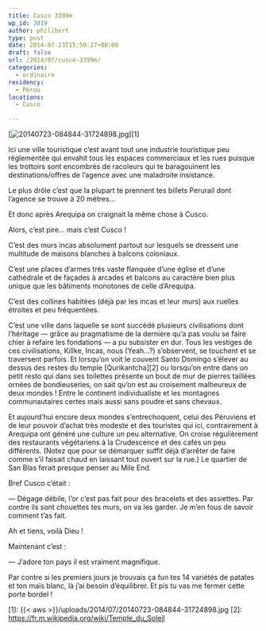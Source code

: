 ```yaml
---
title: Cusco 3399m
wp_id: 3819
author: philibert
type: post
date: 2014-07-23T15:50:27+00:00
draft: false
url: /2014/07/cusco-3399m/
categories:
  - ordinaire
residency:
  - Pérou
locations:
  - Cusco

---
```

[<img src="{{< aws >}}/uploads/2014/07/20140723-084844-31724898.jpg" alt="20140723-084844-31724898.jpg" class="alignnone size-full" />][1]

Ici une ville touristique c&rsquo;est avant tout une industrie touristique peu réglementée qui envahit tous les espaces commerciaux et les rues puisque les trottoirs sont encombrés de racoleurs qui te baragouinent les destinations/offres de l&rsquo;agence avec une maladroite insistance.

Le plus drôle c&rsquo;est que la plupart te prennent tes billets Perurail dont l&rsquo;agence se trouve à 20 mètres&#8230;

Et donc après Arequipa on craignait la même chose à Cusco.

Alors, c&rsquo;est pire&#8230; mais c&rsquo;est Cusco !

C&rsquo;est des murs incas absolument partout sur lesquels se dressent une multitude de maisons blanches à balcons coloniaux.
  
C&rsquo;est une places d&rsquo;armes très vaste flanquée d&rsquo;une église et d&rsquo;une cathédrale et de façades à arcades et balcons au caractère bien plus unique que les bâtiments monotones de celle d&rsquo;Arequipa.
  
C&rsquo;est des collines habitées (déjà par les incas et leur murs) aux ruelles étroites et peu fréquentées.

C&rsquo;est une ville dans laquelle se sont succédé plusieurs civilisations dont l&rsquo;héritage — grâce au pragmatisme de la dernière qu&rsquo;a pas voulu se faire chier à refaire les fondations — a pu subsister en dur. Tous les vestiges de ces civilisations, Killke, Incas, nous (Yeah&#8230;?) s&rsquo;observent, se touchent et se traversent parfois. Et lorsqu&rsquo;on voit le couvent Santo Domingo s&rsquo;élever au dessus des restes du temple [Qurikantcha][2] ou lorsqu&rsquo;on entre dans un petit resto qui dans ses toilettes présente un bout de mur de pierres taillées ornées de bondieuseries, on sait qu&rsquo;on est au croisement malheureux de deux mondes ! Entre le continent individualiste et les montagnes communautaires certes mais aussi sans poudre et sans chevaux.

Et aujourd&rsquo;hui encore deux mondes s&rsquo;entrechoquent, celui des Péruviens et de leur pouvoir d&rsquo;achat très modeste et des touristes qui ici, contrairement à Arequipa ont généré une culture un peu alternative. On croise régulièrement des restaurants végétariens à la Crudescence et des cafés un peu différents. (Notez que pour se démarquer suffit déjà d&rsquo;arrêter de faire comme s&rsquo;il faisait chaud en laissant tout ouvert sur la rue.) Le quartier de San Blas ferait presque penser au Mile End. 

Bref Cusco c&rsquo;était :
  
— Dégage débile, l&rsquo;or c&rsquo;est pas fait pour des bracelets et des assiettes. Par contre ils sont chouettes tes murs, on va les garder. Je m&rsquo;en fous de savoir comment t&rsquo;as fait.
  
Ah et tiens, voilà Dieu !

Maintenant c&rsquo;est :
  
— J&rsquo;adore ton pays il est vraiment magnifique.
  
Par contre si les premiers jours je trouvais ça fun tes 14 variétés de patates et ton maïs blanc, là j&rsquo;ai besoin d&rsquo;équilibrer. Et pis tu vas me fermer cette porte bordel !

 [1]: {{< aws >}}/uploads/2014/07/20140723-084844-31724898.jpg
 [2]: https://fr.m.wikipedia.org/wiki/Temple_du_Soleil